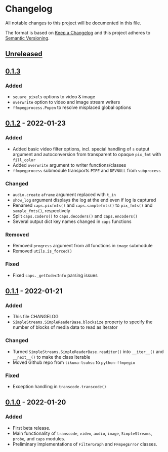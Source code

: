 # Changelog
All notable changes to this project will be documented in this file.

The format is based on [Keep a Changelog](http://keepachangelog.com/en/1.0.0/) and this project adheres to [Semantic Versioning](http://semver.org/spec/v2.0.0.html).

## [Unreleased]

## [0.1.3]

### Added

- `square_pixels` options to video & image
- `overwrite` option to video and image stream writers
- `ffmpegprocess.Popen` to resolve misplaced global options

## [0.1.2] - 2022-01-23

### Added

- Added basic video filter options, incl. special handling of `s` output argument
  and autoconversion from transparent to opaque `pix_fmt` with `fill_color`
- Added `overwrite` argument to writer functions/classes
- `ffmpegprocess` submodule transports `PIPE` and `DEVNULL` from `subprocess`

### Changed

- `audio.create` `aframe` argument replaced with `t_in`
- `show_log` argument displays the log at the end even if log is captured
- Renamed `caps.pixfmts()` and `caps.samplefmts()` to `pix_fmts()` and `sample_fmts()`, respectively
- Split `caps.coders()` to `caps.decoders()` and `caps.encoders()`
- Several output dict key names changed in `caps` functions
### Removed

- Removed `progress` argument from all functions in `image` submodule
- Removed `utils.is_forced()`

### Fixed

- Fixed `caps._getCodecInfo` parsing issues

## [0.1.1] - 2022-01-21
### Added
- This file CHANGELOG
- `SimpleStreams.SimpleReaderBase.blocksize` property to specify the number of blocks of media data to read as iterator
### Changed
- Turned `SimpleStreams.SimpleReaderBase.readiter()` into `__iter__()` and `__next__()` to make the class Iterable
- Moved Github repo from `tikuma-lsuhsc` to `python-ffmpegio`
### Fixed
- Exception handling in `transcode.transcode()`

## [0.1.0] - 2022-01-20
### Added
- First beta release.
- Main functionality of `transcode`, `video`, `audio`, `image`, `SimpleStreams`, `probe`, and `caps` modules. 
- Preliminary implementations of `FilterGraph` and `FFmpegError` classes.

[Unreleased]: https://github.com/python-ffmpegio/python-ffmpegio/compare/v0.1.3...HEAD
[0.1.3]: https://github.com/python-ffmpegio/python-ffmpegio/compare/v0.1.2...v0.1.3
[0.1.2]: https://github.com/python-ffmpegio/python-ffmpegio/compare/v0.1.1...v0.1.2
[0.1.1]: https://github.com/python-ffmpegio/python-ffmpegio/compare/v0.1.0...v0.1.1
[0.1.0]: https://github.com/python-ffmpegio/python-ffmpegio/compare/92d467e...v0.1.0

